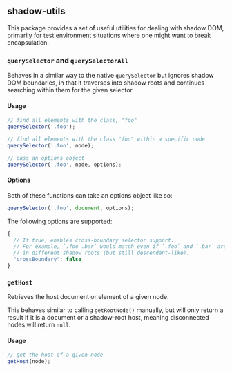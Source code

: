 ## shadow-utils

This package provides a set of useful utilities for dealing with shadow DOM,
primarily for test environment situations where one might want to break
encapsulation.

### `querySelector` and `querySelectorAll`

Behaves in a similar way to the native `querySelector` but ignores shadow
DOM boundaries, in that it traverses into shadow roots and continues
searching within them for the given selector.

#### Usage

```ts
// find all elements with the class, "foo"
querySelector('.foo');

// find all elements with the class "foo" within a specific node
querySelector('.foo', node);

// pass an options object
querySelector('.foo', node, options);
```

#### Options

Both of these functions can take an options object like so:

```ts
querySelector('.foo', document, options);
```

The following options are supported:

```ts
{
  // If true, enables cross-boundary selector support.
  // For example, `.foo .bar` would match even if `.foo` and `.bar` are
  // in different shadow roots (but still descendant-like).
  "crossBoundary": false
}
```

### `getHost`

Retrieves the host document or element of a given node.

This behaves similar to calling `getRootNode()` manually, but will only
return a result if it is a document or a shadow-root host, meaning
disconnected nodes will return `null`.

#### Usage

```ts
// get the host of a given node
getHost(node);
```
